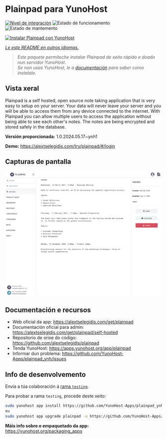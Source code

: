<!--
NOTA: Este README foi creado automáticamente por <https://github.com/YunoHost/apps/tree/master/tools/readme_generator>
NON debe editarse manualmente.
-->

# Plainpad para YunoHost

[![Nivel de integración](https://dash.yunohost.org/integration/plainpad.svg)](https://dash.yunohost.org/appci/app/plainpad) ![Estado de funcionamento](https://ci-apps.yunohost.org/ci/badges/plainpad.status.svg) ![Estado de mantemento](https://ci-apps.yunohost.org/ci/badges/plainpad.maintain.svg)

[![Instalar Plainpad con YunoHost](https://install-app.yunohost.org/install-with-yunohost.svg)](https://install-app.yunohost.org/?app=plainpad)

*[Le este README en outros idiomas.](./ALL_README.md)*

> *Este paquete permíteche instalar Plainpad de xeito rápido e doado nun servidor YunoHost.*  
> *Se non usas YunoHost, le a [documentación](https://yunohost.org/install) para saber como instalalo.*

## Vista xeral

Plainpad is a self hosted, open source note taking application that is very easy to setup on your server. Your data will never leave your server and you will be able to access them from any device connected to the internet.
With Plainpad you can allow multiple users to access the application without being able to see each other's notes. The notes are being encrypted and stored safely in the database.

**Versión proporcionada:** 1.0.2024.05.17~ynh1

**Demo:** <https://alextselegidis.com/try/plainpad/#/login>

## Capturas de pantalla

![Captura de pantalla de Plainpad](./doc/screenshots/screenshot.png)

## Documentación e recursos

- Web oficial da app: <https://alextselegidis.com/get/plainpad>
- Documentación oficial para admin: <https://alextselegidis.com/get/plainpad/self-hosted>
- Repositorio de orixe do código: <https://github.com/alextselegidis/plainpad>
- Tenda YunoHost: <https://apps.yunohost.org/app/plainpad>
- Informar dun problema: <https://github.com/YunoHost-Apps/plainpad_ynh/issues>

## Info de desenvolvemento

Envía a túa colaboración á [rama `testing`](https://github.com/YunoHost-Apps/plainpad_ynh/tree/testing).

Para probar a rama `testing`, procede deste xeito:

```bash
sudo yunohost app install https://github.com/YunoHost-Apps/plainpad_ynh/tree/testing --debug
ou
sudo yunohost app upgrade plainpad -u https://github.com/YunoHost-Apps/plainpad_ynh/tree/testing --debug
```

**Máis info sobre o empaquetado da app:** <https://yunohost.org/packaging_apps>
